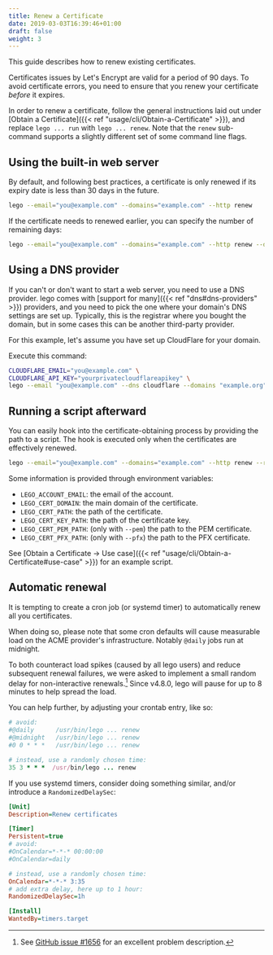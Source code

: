 ```yaml
---
title: Renew a Certificate
date: 2019-03-03T16:39:46+01:00
draft: false
weight: 3
---
```


This guide describes how to renew existing certificates.

<!--more-->

Certificates issues by Let's Encrypt are valid for a period of 90 days.
To avoid certificate errors, you need to ensure that you renew your certificate *before* it expires.

In order to renew a certificate, follow the general instructions laid out under [Obtain a Certificate]({{< ref "usage/cli/Obtain-a-Certificate" >}}), and replace `lego ... run` with `lego ... renew`.
Note that the `renew` sub-command supports a slightly different set of some command line flags.

## Using the built-in web server

By default, and following best practices, a certificate is only renewed if its expiry date is less than 30 days in the future.

```bash
lego --email="you@example.com" --domains="example.com" --http renew
```

If the certificate needs to renewed earlier, you can specify the number of remaining days:

```bash
lego --email="you@example.com" --domains="example.com" --http renew --days 45
```

## Using a DNS provider

If you can't or don't want to start a web server, you need to use a DNS provider.
lego comes with [support for many]({{< ref "dns#dns-providers" >}}) providers,
and you need to pick the one where your domain's DNS settings are set up.
Typically, this is the registrar where you bought the domain, but in some cases this can be another third-party provider.

For this example, let's assume you have set up CloudFlare for your domain.

Execute this command:

```bash
CLOUDFLARE_EMAIL="you@example.com" \
CLOUDFLARE_API_KEY="yourprivatecloudflareapikey" \
lego --email "you@example.com" --dns cloudflare --domains "example.org" renew
```

## Running a script afterward

You can easily hook into the certificate-obtaining process by providing the path to a script.
The hook is executed only when the certificates are effectively renewed.

```bash
lego --email="you@example.com" --domains="example.com" --http renew --renew-hook="./myscript.sh"
```

Some information is provided through environment variables:

- `LEGO_ACCOUNT_EMAIL`: the email of the account.
- `LEGO_CERT_DOMAIN`: the main domain of the certificate.
- `LEGO_CERT_PATH`: the path of the certificate.
- `LEGO_CERT_KEY_PATH`: the path of the certificate key.
- `LEGO_CERT_PEM_PATH`: (only with `--pem`) the path to the PEM certificate.
- `LEGO_CERT_PFX_PATH`: (only with `--pfx`) the path to the PFX certificate.

See [Obtain a Certificate → Use case]({{< ref "usage/cli/Obtain-a-Certificate#use-case" >}}) for an example script.

## Automatic renewal

It is tempting to create a cron job (or systemd timer) to automatically renew all you certificates.

When doing so, please note that some cron defaults will cause measurable load on the ACME provider's infrastructure.
Notably `@daily` jobs run at midnight.

To both counteract load spikes (caused by all lego users) and reduce subsequent renewal failures, we were asked to implement a small random delay for non-interactive renewals.[^loadspikes]
Since v4.8.0, lego will pause for up to 8 minutes to help spread the load.

You can help further, by adjusting your crontab entry, like so:

```ruby
# avoid:
#@daily      /usr/bin/lego ... renew
#@midnight   /usr/bin/lego ... renew
#0 0 * * *   /usr/bin/lego ... renew

# instead, use a randomly chosen time:
35 3 * * *  /usr/bin/lego ... renew
```

If you use systemd timers, consider doing something similar, and/or introduce a `RandomizedDelaySec`:

```ini
[Unit]
Description=Renew certificates

[Timer]
Persistent=true
# avoid:
#OnCalendar=*-*-* 00:00:00
#OnCalendar=daily

# instead, use a randomly chosen time:
OnCalendar=*-*-* 3:35
# add extra delay, here up to 1 hour:
RandomizedDelaySec=1h

[Install]
WantedBy=timers.target
```

[^loadspikes]: See [GitHub issue #1656](https://github.com/go-acme/lego/issues/1656) for an excellent problem description.
